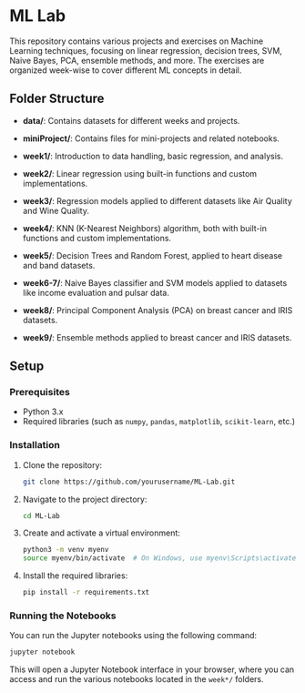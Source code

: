 # ML Lab

This repository contains various projects and exercises on Machine Learning techniques, focusing on linear regression, decision trees, SVM, Naive Bayes, PCA, ensemble methods, and more. The exercises are organized week-wise to cover different ML concepts in detail.

## Folder Structure

-  **data/**: Contains datasets for different weeks and projects.

-  **miniProject/**: Contains files for mini-projects and related notebooks.

-  **week1/**: Introduction to data handling, basic regression, and analysis.

-  **week2/**: Linear regression using built-in functions and custom implementations.

-  **week3/**: Regression models applied to different datasets like Air Quality and Wine Quality.

-  **week4/**: KNN (K-Nearest Neighbors) algorithm, both with built-in functions and custom implementations.

-  **week5/**: Decision Trees and Random Forest, applied to heart disease and band datasets.

-  **week6-7/**: Naive Bayes classifier and SVM models applied to datasets like income evaluation and pulsar data.

-  **week8/**: Principal Component Analysis (PCA) on breast cancer and IRIS datasets.

-  **week9/**: Ensemble methods applied to breast cancer and IRIS datasets.

## Setup

### Prerequisites

-  Python 3.x
-  Required libraries (such as `numpy`, `pandas`, `matplotlib`, `scikit-learn`, etc.)

### Installation

1. Clone the repository:

   ```bash
   git clone https://github.com/yourusername/ML-Lab.git
   ```

2. Navigate to the project directory:

   ```bash
   cd ML-Lab
   ```

3. Create and activate a virtual environment:

   ```bash
   python3 -m venv myenv
   source myenv/bin/activate  # On Windows, use myenv\Scripts\activate
   ```

4. Install the required libraries:
   ```bash
   pip install -r requirements.txt
   ```

### Running the Notebooks

You can run the Jupyter notebooks using the following command:

```bash
jupyter notebook
```

This will open a Jupyter Notebook interface in your browser, where you can access and run the various notebooks located in the `week*/` folders.
